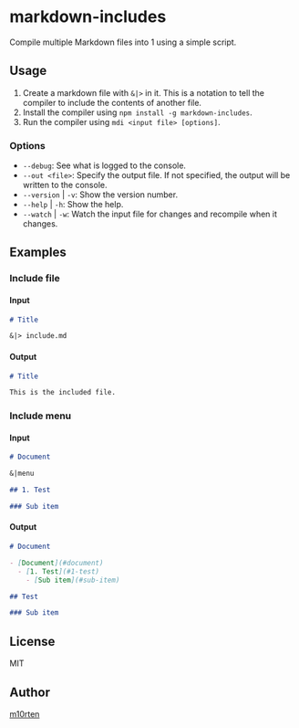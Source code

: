 # markdown-includes

Compile multiple Markdown files into 1 using a simple script.

## Usage

1. Create a markdown file with `&|>` in it. This is a notation to tell the compiler to include the contents of another file.
2. Install the compiler using `npm install -g markdown-includes`.
3. Run the compiler using `mdi <input file> [options]`.

### Options

- `--debug`: See what is logged to the console.
- `--out <file>`: Specify the output file. If not specified, the output will be written to the console.
- `--version` | `-v`: Show the version number.
- `--help` | `-h`: Show the help.
- `--watch` | `-w`: Watch the input file for changes and recompile when it changes.

## Examples

### Include file

#### Input

```markdown
# Title

&|> include.md
```

#### Output

```markdown
# Title

This is the included file.
```

### Include menu

#### Input

```markdown
# Document

&|menu

## 1. Test

### Sub item
```

#### Output

```markdown
# Document

- [Document](#document)
  - [1. Test](#1-test)
    - [Sub item](#sub-item)

## Test

### Sub item
```

## License

MIT

## Author

[m10rten](https://github.com/m10rten)
